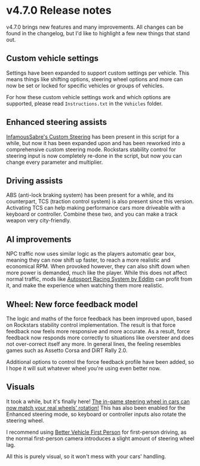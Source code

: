 # v4.7.0 Release notes

v4.7.0 brings new features and many improvements. All changes can be found in the changelog, but I'd like to highlight a few new things that stand out.

## Custom vehicle settings

Settings have been expanded to support custom settings per vehicle. This means things like shifting options, steering wheel options and more can now be set or locked for specific vehicles or groups of vehicles.

For how these custom vehicle settings work and which options are supported, please read `Instructions.txt` in the `Vehicles` folder.

## Enhanced steering assists

[InfamousSabre's Custom Steering](https://www.gta5-mods.com/scripts/custom-steering) has been present in this script for a while, but now it has been expanded upon and has been reworked into a comprehensive custom steering mode. Rockstars stability control for steering input is now completely re-done in the script, but now you can change every parameter and multiplier.

## Driving assists

ABS (anti-lock braking system) has been present for a while, and its counterpart, TCS (traction control system) is also present since this version. Activating TCS can help making performance cars more driveable with a keyboard or controller. Combine these two, and you can make a track weapon very city-friendly.

## AI improvements

NPC traffic now uses similar logic as the players automatic gear box, meaning they can now shift up faster, to reach a more realistic and economical RPM. When provoked however, they can also shift down when more power is demanded, much like the player. While this does not affect normal traffic, mods like [Autosport Racing System by Eddlm](https://www.gta5-mods.com/scripts/autosport-racing-system) can profit from it, and make the experience when watching them more realistic.

## Wheel: New force feedback model

The logic and maths of the force feedback has been improved upon, based on Rockstars stability control implementation. The result is that force feedback now feels more responsive and more accurate. As a result, force feedback now responds more correctly to situations like oversteer and does not over-correct itself any more. In general lines, the feeling resembles games such as Assetto Corsa and DiRT Rally 2.0.

Additional options to control the force feedback profile have been added, so I hope it will suit whatever wheel you're using even better now.

## Visuals

It took a while, but it's finally here! [The in-game steering wheel in cars can now match your real wheels' rotation!](https://www.youtube.com/watch?v=N-SKa-LhPZE) This has also been enabled for the Enhanced steering mode, so keyboard or controller inputs also rotate the steering wheel.

I recommend using [Better Vehicle First Person](https://www.gta5-mods.com/scripts/better-vehicle-first-person) for first-person driving, as the normal first-person camera introduces a slight amount of steering wheel lag.

All this is purely visual, so it won't mess with your cars' handling.
